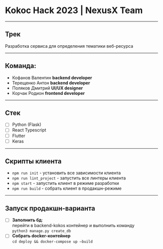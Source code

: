 # Kokoc Hack 2023 | NexusX Team
___

## Трек
Разработка сервиса для определения тематики веб-ресурса
___

## Команда:
- Кофанов Валентин __backend developer__
- Терещенко Антон __backend developer__
- Поляков Дмитрий __UI/UX designer__
- Корчак Родион __frontend developer__
___

## Стек
 - [ ] Python (Flask)
 - [ ] React Typescript
 - [ ] Flutter
 - [ ] Keras
___

## Скрипты клиента
 - `npm run init` - установить все зависимости клиента
 - `npm run lint_project` - запустить все линтеры клиента
 - `npm start` - запустить клиент в режиме разработки
 - `npm run build` - собрать клиент в продакшн-режиме
___

## Запуск продакшн-варианта
 - [ ] __Заполнить бд__:  
перейти в backend-kokos контейнер и выполнить команду  
`python3 manage.py create_db`  
 - [ ] __Собрать docker-контейнер__  
`cd deploy && docker-compose up —build`
